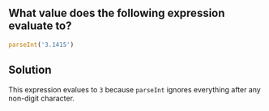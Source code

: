## What value does the following expression evaluate to?

```javascript
parseInt('3.1415')
```

## Solution

This expression evalues to `3` because `parseInt` ignores everything after any non-digit character.
